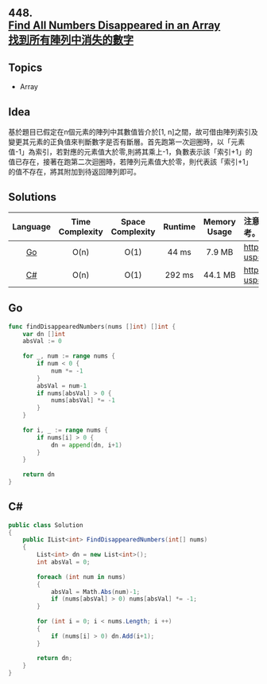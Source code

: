 ##  **448.<br/>[Find All Numbers Disappeared in an Array](https://leetcode.com/problems/find-all-numbers-disappeared-in-an-array/)<br/>[找到所有陣列中消失的數字](https://leetcode-cn.com/problems/find-all-numbers-disappeared-in-an-array/)**
  
## **Topics**
* Array

## **Idea**
基於題目已假定在n個元素的陣列中其數值皆介於[1, n]之間，故可借由陣列索引及變更其元素的正負值來判斷數字是否有斷層。首先跑第一次迴圈時，以「元素值-1」為索引，若對應的元素值大於零,則將其乘上-1，負數表示該「索引+1」的值已存在，接著在跑第二次迴圈時，若陣列元素值大於零，則代表該「索引+1」的值不存在，將其附加到待返回陣列即可。

## **Solutions**
| Language | Time Complexity | Space Complexity | Runtime | Memory Usage | 注意：Runtime和Memory Usage的數值皆來自LeetCode提供的效能測試，僅供參考。 |
| :--: | :--: | :--: | :--: | :--: | :-- |
| [Go]() | O(n) | O(1) | 44 ms | 7.9 MB | https://drive.google.com/file/d/1dE1BZDIiH_KS-8_iasC2i_pFdaJVTfKM/view?usp=sharing |
| [C#]() | O(n) | O(1) | 292 ms | 44.1 MB | https://drive.google.com/file/d/1tRcxphRmXGGI5ELqVLiCzezczvm7Ptc4/view?usp=sharing |

## **Go**
```Go
func findDisappearedNumbers(nums []int) []int {
    var dn []int
    absVal := 0
    
    for _, num := range nums {
        if num < 0 {
            num *= -1
        }
        absVal = num-1
        if nums[absVal] > 0 {
            nums[absVal] *= -1
        }
    }
    
    for i, _ := range nums {
        if nums[i] > 0 {
            dn = append(dn, i+1)
        }
    }
    
    return dn
}
```

## **C#**
```csharp
public class Solution 
{
    public IList<int> FindDisappearedNumbers(int[] nums) 
    {
        List<int> dn = new List<int>();
        int absVal = 0;
        
        foreach (int num in nums)
        {
            absVal = Math.Abs(num)-1;
            if (nums[absVal] > 0) nums[absVal] *= -1;
        }
        
        for (int i = 0; i < nums.Length; i ++)
        {
            if (nums[i] > 0) dn.Add(i+1);
        }
        
        return dn;
    }
}
```